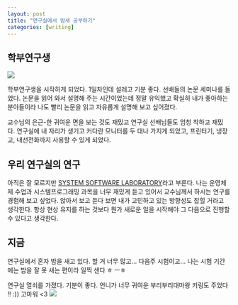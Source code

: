 ```yaml
---
layout: post
title: "연구실에서 밤새 공부하기"
categories: [writing]
---
```


## 학부연구생

<img src="../attachment/230420/IMG_1357">

학부연구생을 시작하게 되었다.
1일차인데 설레고 기분 좋다.
선배들의 논문 세미나를 들었다. 논문을 읽어 와서 설명해 주는 시간이었는데 정말 유익했고 확실히 내가 좋아하는 분야들이라 나도 빨리 논문을 읽고 자유롭게 설명해 보고 싶어졌다.

교수님의 은근-한 귀여운 면을 보는 것도 재밌고 연구실 선배님들도 엄청 착하고 재밌다.
연구실에 내 자리가 생기고 커다란 모니터를 두 대나 가지게 되었고, 프린터기, 냉장고, 내선전화까지 사용할 수 있게 되었다.

## 우리 연구실의 연구

아직은 잘 모르지만 [SYSTEM SOFTWARE LABORATORY](https://sites.google.com/sungshin.ac.kr/ssl/home)라고 부른다.
나는 운영체제 수업과 시스템프로그래밍 과목을 너무 재밌게 듣고 있어서 교수님께서 하시는 연구를 경험해 보고 싶었다.
앉아서 보고 듣다 보면 내가 고민하고 있는 방향성도 잡힐 거라고 생각한다.
항상 현상 유지를 하는 것보다 뭔가 새로운 일을 시작해야 그 다음으로 진행할 수 있다고 생각한다.

## 지금

연구실에서 혼자 밤을 새고 있다.
할 거 너무 많고...
다음주 시험이고...
나는 시험 기간에는 밤을 잘 못 새는 편이라
일찍 샌다 ㅎ ㅡㅎ

연구실 열쇠를 가졌다. 기분이 좋다.
언니가 너무 귀여운 부리부리대마왕 키링도 주었다 !! :)) 고마워 <3
<img src="../attachment/230420/IMG_1356">